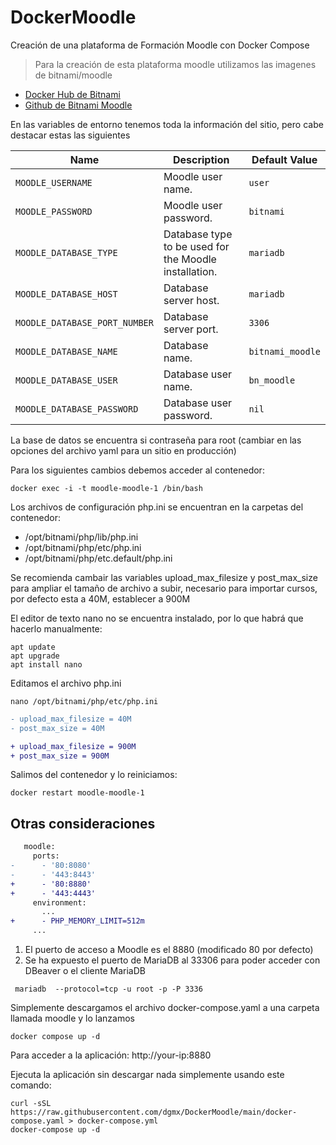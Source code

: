 # DockerMoodle
Creación de una plataforma de Formación Moodle con Docker Compose

> Para la creación de esta plataforma moodle utilizamos las imagenes de bitnami/moodle

- [Docker Hub de Bitnami](https://hub.docker.com/r/bitnami/moodle)
- [Github de Bitnami Moodle](https://github.com/bitnami/containers/tree/main/bitnami/moodle)

En las variables de entorno tenemos toda la información del sitio, pero cabe destacar estas las siguientes

| Name                          | Description                                             | Default Value          |
|-------------------------------|---------------------------------------------------------|-------------------------
| `MOODLE_USERNAME`             | Moodle user name.                                       | `user`                 |
| `MOODLE_PASSWORD`             | Moodle user password.                                   | `bitnami`              |
| `MOODLE_DATABASE_TYPE`        | Database type to be used for the Moodle installation.   | `mariadb`              |
| `MOODLE_DATABASE_HOST`        | Database server host.                                   | `mariadb`              |
| `MOODLE_DATABASE_PORT_NUMBER` | Database server port.                                   | `3306`                 |
| `MOODLE_DATABASE_NAME`        | Database name.                                          | `bitnami_moodle`       |
| `MOODLE_DATABASE_USER`        | Database user name.                                     | `bn_moodle`            |
| `MOODLE_DATABASE_PASSWORD`    | Database user password.                                 | `nil`                  |

La base de datos se encuentra si contraseña para root (cambiar en las opciones del archivo yaml para un sitio en producción)

Para los siguientes cambios debemos acceder al contenedor:

```console
docker exec -i -t moodle-moodle-1 /bin/bash
```

Los archivos de configuración php.ini se encuentran en la carpetas del contenedor:

- /opt/bitnami/php/lib/php.ini
- /opt/bitnami/php/etc/php.ini
- /opt/bitnami/php/etc.default/php.ini

Se recomienda cambair las variables upload_max_filesize y post_max_size para ampliar el tamaño de archivo a subir, necesario para importar cursos, por defecto esta a 40M, establecer a 900M

El editor de texto nano no se encuentra instalado, por lo que habrá que hacerlo manualmente:

```console
apt update
apt upgrade
apt install nano
```
Editamos el archivo php.ini
```console
nano /opt/bitnami/php/etc/php.ini
```
```diff
- upload_max_filesize = 40M
- post_max_size = 40M

+ upload_max_filesize = 900M
+ post_max_size = 900M
```

Salimos del contenedor y lo reiniciamos:
```console
docker restart moodle-moodle-1
```


## Otras consideraciones

```diff
   moodle:
     ports:
-      - '80:8080'
-      - '443:8443'
+      - '80:8880'
+      - '443:4443'
     environment:
       ...
+      - PHP_MEMORY_LIMIT=512m
     ...
```


1. El puerto de acceso a Moodle es el 8880 (modificado 80 por defecto)
2. Se ha expuesto el puerto de MariaDB al 33306 para poder acceder con DBeaver o el cliente MariaDB
```console
 mariadb  --protocol=tcp -u root -p -P 3336
```

Simplemente descargamos el archivo docker-compose.yaml a una carpeta llamada moodle y lo lanzamos
```console
docker compose up -d
```

Para acceder a la aplicación:
http://your-ip:8880

Ejecuta la aplicación sin descargar nada simplemente usando este comando:
```console
curl -sSL https://raw.githubusercontent.com/dgmx/DockerMoodle/main/docker-compose.yaml > docker-compose.yml
docker-compose up -d
```





